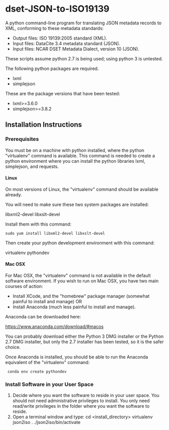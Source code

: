 # dset-JSON-to-ISO19139

A python command-line program for translating JSON metadata records to XML, conforming to these metadata standards:

* Output files: ISO 19139:2005 standard  (XML).
* Input files: DataCite 3.4 metadata standard (JSON).
* Input files: NCAR DSET Metadata Dialect, version 10 (JSON). 

These scripts assume python 2.7 is being used; using python 3 is untested.

The following python packages are required.

* lxml 
* simplejson

These are the package versions that have been tested: 

* lxml>=3.6.0
* simplejson>=3.8.2

## Installation Instructions

### Prerequisites 

You must be on a machine with python installed, where the python "virtualenv" command is available.  This command is needed to create a python environment where you can install the python libraries lxml, simplejson, and requests.

#### Linux
On most versions of Linux, the "virtualenv" command should be available already.  

You will need to make sure these two system packages are installed: 

libxml2-devel
libxslt-devel

Install them with this command: 

    sudo yum install libxml2-devel libxslt-devel

Then create your python development environment with this command: 

virtualenv pythondev

#### Mac OSX
For Mac OSX, the "virtualenv" command is not available in the default software environment.   If you wish to run on Mac OSX, you have two main courses of action: 

*  Install XCode, and the "homebrew" package manager (somewhat painful to install and manage) 
OR
*  Install Anaconda (much less painful to install and manage).  

Anaconda can be downloaded here:   

https://www.anaconda.com/download/#macos

You can probably download either the Python 3 DMG installer or the Python 2.7 DMG installer, but only the 2.7 installer has been tested, so it is the safer choice. 

Once Anaconda is installed, you should be able to run the Anaconda equivalent of the "virtualenv" command: 

     conda env create pythondev
     

### Install Software in your User Space

1.  Decide where you want the software to reside in your user space.  You should not need administrative privileges to install.   You only need read/write privileges in the folder where you want the software to reside.
2.  Open a terminal window and type:
     cd <install_directory>
     virtualenv json2iso
     . ./json2iso/bin/activate
      

